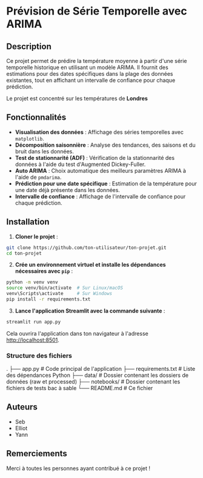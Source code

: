 # Prévision de Série Temporelle avec ARIMA

## Description

Ce projet permet de prédire la température moyenne à partir d'une série temporelle historique en utilisant un modèle ARIMA. Il fournit des estimations pour des dates spécifiques dans la plage des données existantes, tout en affichant un intervalle de confiance pour chaque prédiction.

Le projet est concentré sur les températures de **Londres**

## Fonctionnalités

- **Visualisation des données** : Affichage des séries temporelles avec `matplotlib`.
- **Décomposition saisonnière** : Analyse des tendances, des saisons et du bruit dans les données.
- **Test de stationnarité (ADF)** : Vérification de la stationnarité des données à l'aide du test d'Augmented Dickey-Fuller.
- **Auto ARIMA** : Choix automatique des meilleurs paramètres ARIMA à l'aide de `pmdarima`.
- **Prédiction pour une date spécifique** : Estimation de la température pour une date déjà présente dans les données.
- **Intervalle de confiance** : Affichage de l'intervalle de confiance pour chaque prédiction.

## Installation

1. **Cloner le projet** :

```bash
git clone https://github.com/ton-utilisateur/ton-projet.git
cd ton-projet
```

2. **Crée un environnement virtuel et installe les dépendances nécessaires avec `pip`** :

```bash
python -m venv venv
source venv/bin/activate  # Sur Linux/macOS
venv\Scripts\activate     # Sur Windows
pip install -r requirements.txt
```

3. **Lance l'application Streamlit avec la commande suivante** :

```bash
streamlit run app.py
```

Cela ouvrira l'application dans ton navigateur à l'adresse [http://localhost:8501](http://localhost:8501).

### Structure des fichiers
.
├── app.py               # Code principal de l'application
├── requirements.txt     # Liste des dépendances Python
├── data/                # Dossier contenant les dossiers de données (raw et processed)
├── notebooks/           # Dossier contenant les fichiers de tests bac à sable
└── README.md            # Ce fichier


## Auteurs

- Seb
- Elliot
- Yann

## Remerciements

Merci à toutes les personnes ayant contribué à ce projet !
